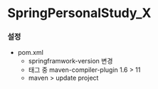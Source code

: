 # SpringPersonalStudy_X
### 설정
- pom.xml
  - springframwork-version 변경
  - <plugin>태그 중 maven-compiler-plugin 1.6 > 11
  - maven > update project
